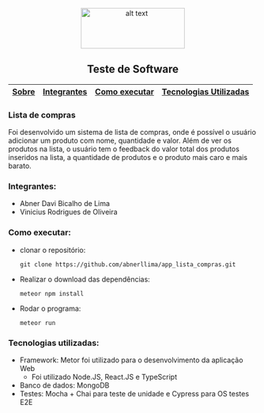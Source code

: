 <div align="center">
  
<p>
<img src="https://upload.wikimedia.org/wikipedia/commons/thumb/c/c3/Logo_UFMG.png/320px-Logo_UFMG.png" alt="alt text" width="210" height="82">
</p>


<p> <h2> Teste de Software </h2> </p>

  
| [Sobre](#Lista-de-compras) | [Integrantes](#Integrantes) | [Como executar](#Commands-and-descriptions) |  [Tecnologias Utilizadas](#Tecnologias-utilizadas) |
| - | - | - | - |

</div>




### Lista de compras

Foi desenvolvido um sistema de lista de compras, onde é possível o usuário adicionar um produto com nome, quantidade e valor. Além de ver os produtos na lista, o usuário tem o feedback do valor total dos produtos inseridos na lista, a quantidade de produtos e o produto mais caro e mais barato.



### Integrantes:
- Abner Davi Bicalho de Lima
- Vinicius Rodrigues de Oliveira

### Como executar:

- clonar o repositório:
    ```cli
    git clone https://github.com/abnerllima/app_lista_compras.git
    ```
- Realizar o download das dependências:
    ```cli
    meteor npm install
    ```

- Rodar o programa:
    ```cli
    meteor run
    ```

### Tecnologias utilizadas:

- Framework: Metor foi utilizado para o desenvolvimento da aplicação Web
    - Foi utilizado Node.JS, React.JS e TypeScript
- Banco de dados: MongoDB
- Testes: Mocha + Chai para teste de unidade e Cypress para OS testes E2E


